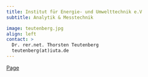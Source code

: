 ```yaml
---
title: Institut für Energie- und Umwelttechnik e.V
subtitle: Analytik & Messtechnik

image: teutenberg.jpg
align: left
contact: >
  Dr. rer.net. Thorsten Teutenberg
  teutenberg(at)iuta.de
---
```


[Page](https://www.iuta.de/ueber-iuta/)
